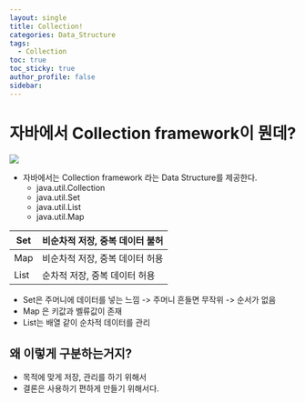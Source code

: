```yaml
---
layout: single
title: Collection!
categories: Data_Structure
tags:
  - Collection
toc: true
toc_sticky: true
author_profile: false
sidebar:
---
```


# 자바에서 Collection framework이 뭔데?

![](https://i.imgur.com/VHxJZ5q.png)


- 자바에서는 Collection framework 라는 Data Structure를 제공한다.
	- java.util.Collection
	- java.util.Set
	- java.util.List
	- java.util.Map

 | Set | 비순차적 저장, 중복 데이터 불허 |
 | --- | ------------------------------- |
 | Map |           비순차적 저장, 중복 데이터 허용                      |
 | List    |         순차적 저장, 중복 데이터 허용                        |

- Set은 주머니에 데이터를 넣는 느낌 -> 주머니 흔들면 무작위 -> 순서가 없음
- Map 은 키값과 벨류값이 존재
- List는 배열 같이 순차적 데이터를 관리

## 왜 이렇게 구분하는거지?

- 목적에 맞게 저장, 관리를 하기 위해서
- 결론은 사용하기 편하게 만들기 위해서다.
